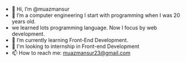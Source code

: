 - 👋 Hi, I’m @muazmansur
- 👀 I’m a computer engineering I start with programming when I was 20 years old. 
-    we learned lots programming language. Now I focus by web development. 
- 🌱 I’m currently learning Front-End Development.
- 💞️ I'm looking to internship in Front-end Development
- 📫 How to reach me: muazmansur23@gmail.com


